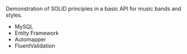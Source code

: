 Demonstration of SOLID principles in a basic API for music bands and styles.

- MySQL
- Entity Framework
- Automapper
- FluentValidation
